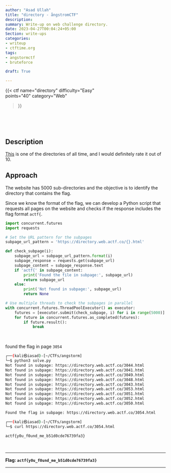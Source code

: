 ```yaml
---
author: "Asad Ullah"
title: "directory - ångstromCTF"
description: 
summary: Write-up on web challenge directory.
date: 2023-04-27T00:04:24+05:00
Section: write-ups
categories:
- writeup
- ctftime.org
tags:
- angstormctf
- bruteforce

draft: True

---
```


{{< 
ctf
name="directory" 
difficulty="Easy"  
points="40"
category="Web"
>}}

&nbsp;

&nbsp;

## Description

[This](https://directory.web.actf.co/) is one of the directories of all time, and I would definitely rate it out of 10.

## Approach

The website has 5000 sub-directories and the objective is to identify the directory that contains the flag.

Since we know the format of the flag, we can develop a Python script that requests all pages on the website and checks if the response includes the flag format `actf{`.

```python
import concurrent.futures
import requests

# Set the URL pattern for the subpages
subpage_url_pattern = 'https://directory.web.actf.co/{}.html'

def check_subpage(i):
    subpage_url = subpage_url_pattern.format(i)
    subpage_response = requests.get(subpage_url)
    subpage_content = subpage_response.text
    if 'actf{' in subpage_content:
        print('Found the file in subpage:', subpage_url)
        return subpage_url
    else:
        print('Not found in subpage:', subpage_url)
        return None

# Use multiple threads to check the subpages in parallel
with concurrent.futures.ThreadPoolExecutor() as executor:
    futures = [executor.submit(check_subpage, i) for i in range(5000)]
    for future in concurrent.futures.as_completed(futures):
        if future.result():
            break
```

&nbsp;

found the flag in page `3054`

```bash
┌──(kali㉿iasad)-[~/CTFs/angstorm]
└─$ python3 solve.py
Not found in subpage: https://directory.web.actf.co/3044.html
Not found in subpage: https://directory.web.actf.co/3041.html
Not found in subpage: https://directory.web.actf.co/3049.html
Not found in subpage: https://directory.web.actf.co/3048.html
Not found in subpage: https://directory.web.actf.co/3043.html
Not found in subpage: https://directory.web.actf.co/3053.html
Not found in subpage: https://directory.web.actf.co/3051.html
Not found in subpage: https://directory.web.actf.co/3052.html
Not found in subpage: https://directory.web.actf.co/3050.html

Found the flag in subpage: https://directory.web.actf.co/3054.html
```

```bash
┌──(kali㉿iasad)-[~/CTFs/angstorm]
└─$ curl https://directory.web.actf.co/3054.html

actf{y0u_f0und_me_b51d0cde76739fa3}

```

&nbsp;

---

**Flag: `actf{y0u_f0und_me_b51d0cde76739fa3}`**

---

&nbsp;

&nbsp;
